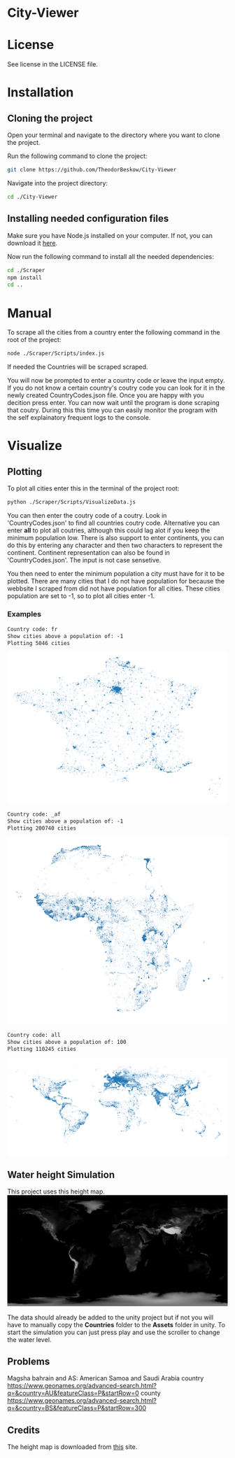 # City-Viewer


# License

See license in the LICENSE file.


# Installation



## Cloning the project

Open your terminal and navigate to the directory where you want to clone the project.

Run the following command to clone the project: 
```sh
git clone https://github.com/TheodorBeskow/City-Viewer
```

Navigate into the project directory:
```sh
cd ./City-Viewer
```


## Installing needed configuration files

Make sure you have Node.js installed on your computer. If not, you can download it [here](https://nodejs.org/en/download/).

Now run the following command to install all the needed dependencies:
```sh
cd ./Scraper
npm install
cd ..
```


# Manual

To scrape all the cities from a country enter the following command in the root of the project:
```sh
node ./Scraper/Scripts/index.js
```
If needed the Countries will be scraped scraped.

You will now be prompted to enter a country code or leave the input empty. If you do not know a certain country's coutry code you can look for it in the newly created CountryCodes.json file. Once you are happy with you decition press enter. You can now wait until the program is done scraping that coutry. During this this time you can easily monitor the program with the self explainatory frequent logs to the console.



# Visualize

## Plotting

To plot all cities enter this in the terminal of the project root:
```sh
python ./Scraper/Scripts/VisualizeData.js
```
You can then enter the coutry code of a coutry. Look in 'CountryCodes.json' to find all countries coutry code. Alternative you can enter **all** to plot all coutries, although this could lag alot if you keep the minimum population low. There is also support to enter continents, you can do this by entering any character and then two characters to represent the continent. Continent representation can also be found in 'CountryCodes.json'. The input is not case sensetive. 

You then need to enter the minimum population a city must have for it to be plotted. There are many cities that I do not have population for because the webbsite I scraped from did not have population for all cities. These cities population are set to -1, so to plot all cities enter -1. 

### Examples

```
Country code: fr
Show cities above a population of: -1
Plotting 5046 cities
```
![Plot of France](images/France.PNG)
```
Country code: _af
Show cities above a population of: -1
Plotting 200740 cities
```
![Plot of Africa](images/Africa.PNG)
```
Country code: all
Show cities above a population of: 100
Plotting 110245 cities
```
![Plot of the World](images/World.PNG)


## Water height Simulation

This project uses this height map.
![height map](images/HeightMapDemo.PNG)


<!-- https://github.com/Jorl17/open-elevation/blob/master/docs/host-your-own.md -->


The data should already be added to the unity project but if not you will have to manually copy  the **Countries** folder to the **Assets** folder in unity. To start the simulation you can just press play and use the scroller to change the water level.


## Problems
Magsha bahrain and AS: American Samoa and Saudi Arabia
country https://www.geonames.org/advanced-search.html?q=&country=AU&featureClass=P&startRow=0
county https://www.geonames.org/advanced-search.html?q=&country=BS&featureClass=P&startRow=300



## Credits

The height map is downloaded from [this](https://visibleearth.nasa.gov/images/73934/topography) site.

